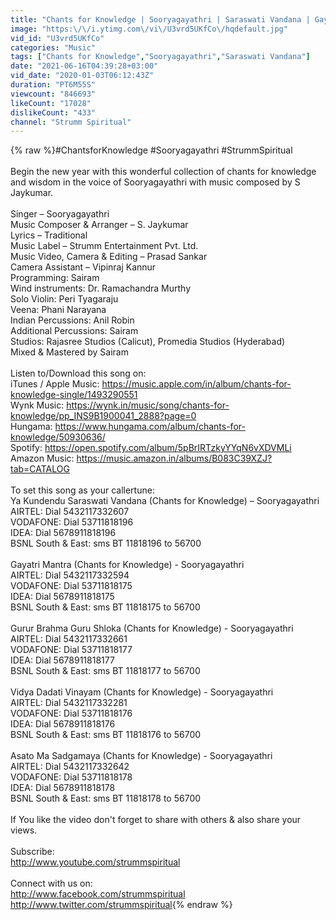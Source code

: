 ```yaml
---
title: "Chants for Knowledge | Sooryagayathri | Saraswati Vandana | Gayatri Mantra | Guru Mantra | Asato Ma"
image: "https:\/\/i.ytimg.com\/vi\/U3vrd5UKfCo\/hqdefault.jpg"
vid_id: "U3vrd5UKfCo"
categories: "Music"
tags: ["Chants for Knowledge","Sooryagayathri","Saraswati Vandana"]
date: "2021-06-16T04:39:28+03:00"
vid_date: "2020-01-03T06:12:43Z"
duration: "PT6M55S"
viewcount: "846693"
likeCount: "17028"
dislikeCount: "433"
channel: "Strumm Spiritual"
---
```

{% raw %}#ChantsforKnowledge #Sooryagayathri #StrummSpiritual<br /><br />Begin the new year with this wonderful collection of chants for knowledge and wisdom in the voice of Sooryagayathri with music composed by S Jaykumar.<br /><br />Singer – Sooryagayathri<br />Music Composer &amp; Arranger – S. Jaykumar<br />Lyrics – Traditional<br />Music Label – Strumm Entertainment Pvt. Ltd.<br />Music Video, Camera &amp; Editing – Prasad Sankar <br />Camera Assistant – Vipinraj Kannur<br />Programming: Sairam<br />Wind instruments: Dr. Ramachandra Murthy<br />Solo Violin: Peri Tyagaraju<br />Veena: Phani Narayana<br />Indian Percussions: Anil Robin<br />Additional Percussions: Sairam<br />Studios: Rajasree Studios (Calicut), Promedia Studios (Hyderabad)<br />Mixed &amp; Mastered by Sairam<br /><br />Listen to/Download this song on:<br />iTunes / Apple Music: <a rel="nofollow" target="blank" href="https://music.apple.com/in/album/chants-for-knowledge-single/1493290551">https://music.apple.com/in/album/chants-for-knowledge-single/1493290551</a><br />Wynk Music: <a rel="nofollow" target="blank" href="https://wynk.in/music/song/chants-for-knowledge/pp_INS9B1900041_2888?page=0">https://wynk.in/music/song/chants-for-knowledge/pp_INS9B1900041_2888?page=0</a><br />Hungama: <a rel="nofollow" target="blank" href="https://www.hungama.com/album/chants-for-knowledge/50930636/">https://www.hungama.com/album/chants-for-knowledge/50930636/</a><br />Spotify: <a rel="nofollow" target="blank" href="https://open.spotify.com/album/5pBrIRTzkyYYqN6vXDVMLi">https://open.spotify.com/album/5pBrIRTzkyYYqN6vXDVMLi</a><br />Amazon Music: <a rel="nofollow" target="blank" href="https://music.amazon.in/albums/B083C39XZJ?tab=CATALOG">https://music.amazon.in/albums/B083C39XZJ?tab=CATALOG</a><br /><br />To set this song as your callertune:<br />Ya Kundendu Saraswati Vandana (Chants for Knowledge) – Sooryagayathri<br />AIRTEL: Dial 5432117332607<br />VODAFONE: Dial 53711818196<br />IDEA: Dial 5678911818196<br />BSNL South &amp; East: sms BT 11818196 to 56700<br /><br />Gayatri Mantra (Chants for Knowledge) - Sooryagayathri<br />AIRTEL: Dial 5432117332594<br />VODAFONE: Dial 53711818175<br />IDEA: Dial 5678911818175<br />BSNL South &amp; East: sms BT 11818175 to 56700<br /><br />Gurur Brahma Guru Shloka (Chants for Knowledge) - Sooryagayathri<br />AIRTEL: Dial 5432117332661<br />VODAFONE: Dial 53711818177<br />IDEA: Dial 5678911818177<br />BSNL South &amp; East: sms BT 11818177 to 56700<br /><br />Vidya Dadati Vinayam (Chants for Knowledge) - Sooryagayathri<br />AIRTEL: Dial 5432117332281<br />VODAFONE: Dial 53711818176<br />IDEA: Dial 5678911818176<br />BSNL South &amp; East: sms BT 11818176 to 56700<br /><br />Asato Ma Sadgamaya (Chants for Knowledge) - Sooryagayathri<br />AIRTEL: Dial 5432117332642<br />VODAFONE: Dial 53711818178<br />IDEA: Dial 5678911818178<br />BSNL South &amp; East: sms BT 11818178 to 56700<br /><br />If You like the video don't forget to share with others &amp; also share your views.<br /><br />Subscribe: <br /><a rel="nofollow" target="blank" href="http://www.youtube.com/strummspiritual">http://www.youtube.com/strummspiritual</a><br /><br />Connect with us on: <br /><a rel="nofollow" target="blank" href="http://www.facebook.com/strummspiritual">http://www.facebook.com/strummspiritual</a><br /><a rel="nofollow" target="blank" href="http://www.twitter.com/strummspiritual">http://www.twitter.com/strummspiritual</a>{% endraw %}

